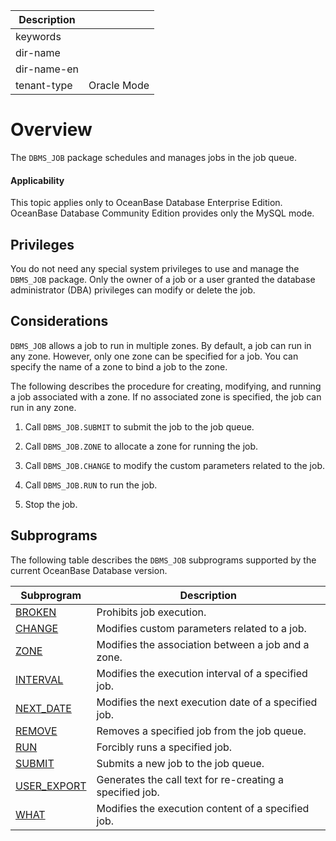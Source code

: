 | Description   |                 |
|---------------|-----------------|
| keywords      |                 |
| dir-name      |                 |
| dir-name-en   |                 |
| tenant-type   | Oracle Mode     |

# Overview

The `DBMS_JOB` package schedules and manages jobs in the job queue.

  <main id="notice" >
    <h4>Applicability</h4>
    <p>This topic applies only to OceanBase Database Enterprise Edition. OceanBase Database Community Edition provides only the MySQL mode. </p>
  </main>

## Privileges

You do not need any special system privileges to use and manage the `DBMS_JOB` package. Only the owner of a job or a user granted the database administrator (DBA) privileges can modify or delete the job.

## Considerations

`DBMS_JOB` allows a job to run in multiple zones. By default, a job can run in any zone. However, only one zone can be specified for a job. You can specify the name of a zone to bind a job to the zone.

The following describes the procedure for creating, modifying, and running a job associated with a zone. If no associated zone is specified, the job can run in any zone.

1. Call `DBMS_JOB.SUBMIT` to submit the job to the job queue.


2. Call `DBMS_JOB.ZONE` to allocate a zone for running the job.


3. Call `DBMS_JOB.CHANGE` to modify the custom parameters related to the job.


4. Call `DBMS_JOB.RUN` to run the job.


5. Stop the job.



## Subprograms

The following table describes the `DBMS_JOB` subprograms supported by the current OceanBase Database version.


| Subprogram | Description |
|------------------------------------------------------------|----------------------|
| [BROKEN](../8800.dbms-job-oracle/200.broken-oracle.md) | Prohibits job execution.  |
| [CHANGE](../8800.dbms-job-oracle/300.change-oracle.md) | Modifies custom parameters related to a job.  |
| [ZONE](../8800.dbms-job-oracle/400.zone-oracle.md) | Modifies the association between a job and a zone.  |
| [INTERVAL](../8800.dbms-job-oracle/500.interval-oracle.md) | Modifies the execution interval of a specified job.  |
| [NEXT_DATE](../8800.dbms-job-oracle/600.next-date-oracle.md) | Modifies the next execution date of a specified job.  |
| [REMOVE](../8800.dbms-job-oracle/700.remove-oracle.md) | Removes a specified job from the job queue.  |
| [RUN](../8800.dbms-job-oracle/800.run-oracle.md) | Forcibly runs a specified job.  |
| [SUBMIT](../8800.dbms-job-oracle/900.submit-oracle.md) | Submits a new job to the job queue.  |
| [USER_EXPORT](../8800.dbms-job-oracle/1000.user-export-oracle.md) | Generates the call text for re-creating a specified job.  |
| [WHAT](../8800.dbms-job-oracle/1100.what-oracle.md) | Modifies the execution content of a specified job.  |



